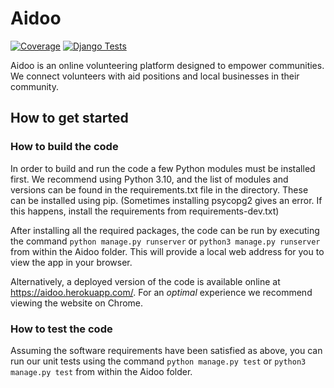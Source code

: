 # Aidoo

[![Coverage](https://github.com/o-brand/golf/actions/workflows/test_coverage.yml/badge.svg)](https://github.com/o-brand/golf/actions/workflows/test_coverage.yml)
[![Django Tests](https://github.com/o-brand/golf/actions/workflows/django-tests.yml/badge.svg)](https://github.com/o-brand/golf/actions/workflows/django-tests.yml)

Aidoo is an online volunteering platform designed to empower communities. We connect volunteers with aid positions and local businesses in their community.

## How to get started

### How to build the code
In order to build and run the code a few Python modules must be installed first. We recommend using Python 3.10, and the list of modules and versions can be found in the requirements.txt file in the directory. These can be installed using pip. (Sometimes installing psycopg2 gives an error. If this happens, install the requirements from requirements-dev.txt)

After installing all the required packages, the code can be run by executing the command ```python manage.py runserver``` or ```python3 manage.py runserver``` from within the Aidoo folder. This will provide a local web address for you to view the app in your browser.

Alternatively, a deployed version of the code is available online at https://aidoo.herokuapp.com/. For an *optimal* experience we recommend viewing the website on Chrome.

### How to test the code
Assuming the software requirements have been satisfied as above, you can run our unit tests using the command ```python manage.py test``` or ```python3 manage.py test``` from within the Aidoo folder.

